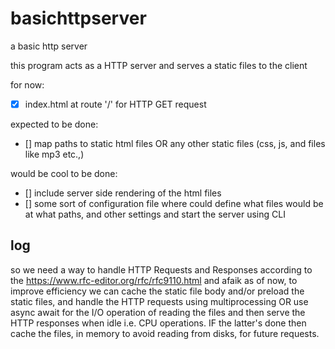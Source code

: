 # basichttpserver
a basic http server

this program acts as a HTTP server and serves a static files to the client

for now:
- [x] index.html at route '/' for HTTP GET request

expected to be done:
- [] map paths to static html files OR any other static files (css, js, and files like mp3 etc.,)

would be cool to be done:
- [] include server side rendering of the html files
- [] some sort of configuration file where could define what files would be at what paths, and other settings and start the server using CLI


## log
so we need a way to handle HTTP Requests and Responses according to the <https://www.rfc-editor.org/rfc/rfc9110.html>
and afaik as of now, to improve efficiency we can cache the static file body and/or preload the static files, and handle the HTTP requests using multiprocessing OR use async await for the I/O operation of reading the files and then serve the HTTP responses when idle i.e. CPU operations. IF the latter's done then cache the files, in memory to avoid reading from disks, for future requests.